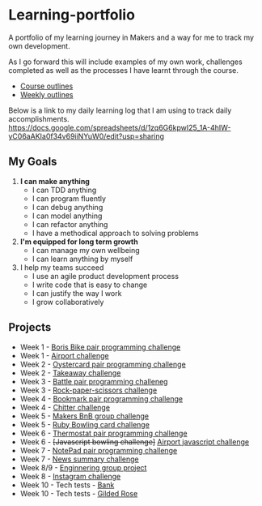 # Learning-portfolio
A portfolio of my learning journey in Makers and a way for me to track my own development. 


As I go forward this will include examples of my own work, challenges completed as well as the processes I have learnt through the course. 

* [Course outlines](https://github.com/makersacademy/course/blob/master/course_outline.md)
* [Weekly outlines](https://github.com/makersacademy/course/blob/master/week_outlines.md)

Below is a link to my daily learning log that I am using to track daily accomplishments. 
https://docs.google.com/spreadsheets/d/1zq6G6kpwI25_1A-4hIW-yC06aAKIa0f34v69iiNYuW0/edit?usp=sharing


## **My Goals** 

1. **I can make anything**
    * I can TDD anything 
    * I can program fluently
    * I can debug anything 
    * I can model anything 
    * I can refactor anything 
    * I have a methodical approach to solving problems 
2. **I'm equipped for long term growth**
    * I can manage my own wellbeing 
    * I can learn anything by myself 
3. I help my teams succeed
    * I use an agile product development process
    * I write code that is easy to change 
    * I can justify the way I work 
    * I grow collaboratively 
    
    
## **Projects** 

* Week 1 - [Boris Bike pair programming challenge](https://github.com/RTurney/boris-bikes)
* Week 1 - [Airport challenge](https://github.com/RTurney/airport_challenge)
* Week 2 - [Oystercard pair programming challenge](https://github.com/RTurney/oystercard)
* Week 2 - [Takeaway challenge](https://github.com/RTurney/takeaway-challenge)
* Week 3 - [Battle pair programming challeneg](https://github.com/RTurney/the-battle)
* Week 3 - [Rock-paper-scissors challenge](https://github.com/RTurney/rps-challenge)
* Week 4 - [Bookmark pair programming challenge](https://github.com/RTurney/bookmark_manager-1)
* Week 4 - [Chitter challenge](https://github.com/RTurney/chitter-challenge)
* Week 5 - [Makers BnB group challenge](https://github.com/JoshSinyor/makersbnb)
* Week 5 - [Ruby Bowling card challenge](https://github.com/RTurney/bowling-challenge-ruby)
* Week 6 - [Thermostat pair programming challenge](https://github.com/RTurney/Thermostat)
* Week 6 - ~~[Javascript bowling challenge]~~ [Airport javascript challenge](https://github.com/RTurney/airport_challenge_js)
* Week 7 - [NotePad pair programming challenge](https://github.com/PetarSimonovic/noteApp)
* Week 7 - [News summary challenge](https://github.com/RTurney/news-summary-challenge)
* Week 8/9 - [Enginnering group project](https://github.com/jshields123/acebook--Pipeface-)
* Week 8 - [Instagram challenge](https://github.com/RTurney/instagram-challenge)
* Week 10 - Tech tests - [Bank](https://github.com/RTurney/Bank-tech-test)
* Week 10 - Tech tests - [Gilded Rose](https://github.com/RTurney/Gilded-Rose/tree/main/js-jest)





